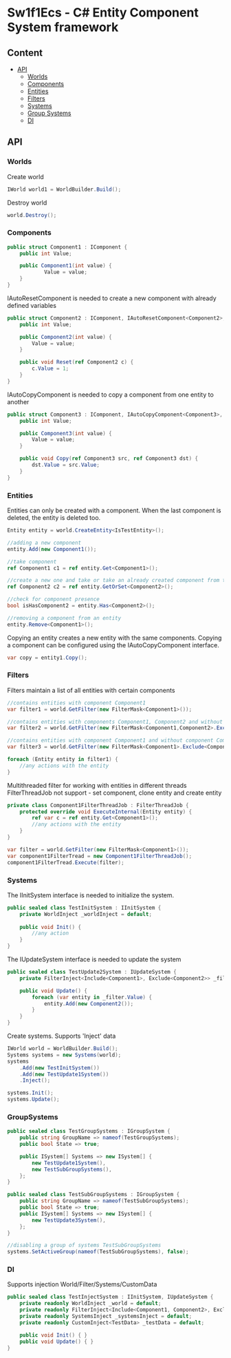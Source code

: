 # Sw1f1Ecs - C# Entity Component System framework
## Content
- [API](#api)
    - [Worlds](#worlds)
    - [Components](#components)
    - [Entities](#entities)
    - [Filters](#filters)
    - [Systems](#systems)
    - [Group Systems](#groupsystems)
    - [DI](#di)

## API
### Worlds
Create world
```c#
IWorld world1 = WorldBuilder.Build();
```
Destroy world
```c#
world.Destroy();
```

### Components
```c#
public struct Component1 : IComponent {
    public int Value;

    public Component1(int value) {
            Value = value;
    }
}
```
IAutoResetComponent is needed to create a new component with already defined variables
```c#
public struct Component2 : IComponent, IAutoResetComponent<Component2>, {
    public int Value;

    public Component2(int value) {
        Value = value;
    }

    public void Reset(ref Component2 c) {
        c.Value = 1;
    }
}
```
IAutoCopyComponent is needed to copy a component from one entity to another
```c#
public struct Component3 : IComponent, IAutoCopyComponent<Component3>, {
    public int Value;

    public Component3(int value) {
        Value = value;
    }

    public void Copy(ref Component3 src, ref Component3 dst) {
        dst.Value = src.Value;
    }
}
```

### Entities
Entities can only be created with a component. When the last component is deleted, the entity is deleted too.
```c#
Entity entity = world.CreateEntity<IsTestEntity>();
```

```c#
//adding a new component
entity.Add(new Component1());

//take component
ref Component1 c1 = ref entity.Get<Component1>();

//create a new one and take or take an already created component from the entity (may use IAutoResetComponent)
ref Component2 c2 = ref entity.GetOrSet<Component2>();

//check for component presence
bool isHasComponent2 = entity.Has<Component2>();

//removing a component from an entity
entity.Remove<Component1>();
```

Copying an entity creates a new entity with the same components. Copying a component can be configured using the IAutoCopyComponent interface.
```c#
var copy = entity1.Copy();
```

### Filters
Filters maintain a list of all entities with certain components
```c#
//contains entities with component Component1
var filter1 = world.GetFilter(new FilterMask<Component1>());

//contains entities with components Component1, Component2 and without component Component3
var filter2 = world.GetFilter(new FilterMask<Component1,Component2>.Exclude<Component3>());

//contains entities with component Component1 and without component Component3
var filter3 = world.GetFilter(new FilterMask<Component1>.Exclude<Component3>());

foreach (Entity entity in filter1) {
    //any actions with the entity
}
```

Multithreaded filter for working with entities in different threads
FilterThreadJob not support - set component, clone entity and create entity
```c#
private class Component1FilterThreadJob : FilterThreadJob {
    protected override void ExecuteInternal(Entity entity) {
        ref var c = ref entity.Get<Component1>();
        //any actions with the entity
    }
}
```
```c#
var filter = world.GetFilter(new FilterMask<Component1>());
var сomponent1FilterTread = new Component1FilterThreadJob();
сomponent1FilterTread.Execute(filter);
```

### Systems
The IInitSystem interface is needed to initialize the system.
```c#
public sealed class TestInitSystem : IInitSystem {
    private WorldInject _worldInject = default;
        
    public void Init() {
        //any action
    }
}
```
The IUpdateSystem interface is needed to update the system
```c#
public sealed class TestUpdate2System : IUpdateSystem {
    private FilterInject<Include<Component1>, Exclude<Component2>> _filter = default;

    public void Update() {
        foreach (var entity in _filter.Value) {
            entity.Add(new Component2());   
        }
    }
}
```
Create systems. Supports 'Inject' data
```c#
IWorld world = WorldBuilder.Build();
Systems systems = new Systems(world);
systems
    .Add(new TestInitSystem())
    .Add(new TestUpdate1System())
    .Inject();

systems.Init();
systems.Update();
```

### GroupSystems
```c#
public sealed class TestGroupSystems : IGroupSystem {
    public string GroupName => nameof(TestGroupSystems);
    public bool State => true;

    public ISystem[] Systems => new ISystem[] {
        new TestUpdate1System(),
        new TestSubGroupSystems(),
    };
}

public sealed class TestSubGroupSystems : IGroupSystem {
    public string GroupName => nameof(TestSubGroupSystems);
    public bool State => true;
    public ISystem[] Systems => new ISystem[] {
        new TestUpdate3System(),
    };
}

//disabling a group of systems TestSubGroupSystems
systems.SetActiveGroup(nameof(TestSubGroupSystems), false);
```

### DI
Supports injection World/Filter/Systems/CustomData
```c#
public sealed class TestInjectSystem : IInitSystem, IUpdateSystem {
    private readonly WorldInject _world = default;
    private readonly FilterInject<Include<Component1, Component2>, Exclude<Component3>> _filterInject = default;
    private readonly SystemsInject _systemsInject = default;
    private readonly CustomInject<TestData> _testData = default;

    public void Init() { }
    public void Update() { }
}
```
